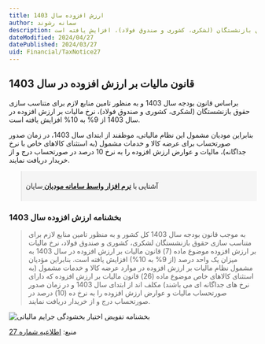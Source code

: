 ```yaml
---
title: ارزش افزوده سال 1403
author: سمانه رشوند
description: نرخ مالیات بر ارزش افزوده از 9% به 10% براساس قانون بودجه سال 1403 و به منظور تامین منابع لازم برای متناسب سازی حقوق بازنشستگان (لشکری، کشوری و صندوق فولاد)، افزایش یافته است.
dateModified: 2024/04/27
datePublished: 2024/03/27
uid: Financial/TaxNotice27
---
```


## قانون مالیات بر ارزش افزوده در سال 1403

براساس قانون بودجه سال 1403 و به منظور تامین منابع لازم برای متناسب سازی حقوق بازنشستگان (لشکری، کشوری و صندوق فولاد)، نرخ مالیات بر ارزش افزوده در سال 1403 از 9% به 10% افزایش یافته است. 

بنابراین مودیان مشمول این نظام مالیاتی، موظفند از ابتدای سال 1403، در زمان صدور صورتحساب برای عرضه کالا و خدمات مشمول (به استثنای کالاهای خاص با نرخ جداگانه)، مالیات و عوارض ارزش افزوده را به نرخ 10 درصد در صورتحساب درج و از خریدار دریافت نمایند.

<blockquote style="background-color:#f5f5f5; padding:0.5rem">
<p><strong>آشنایی با <a href="https://www.hooshkar.com/Software/Sayan/Module/TpTaxGov" target="_blank">نرم افزار واسط سامانه مودیان
</a> سایان</strong></p></blockquote>

### بخشنامه ارزش افزوده سال 1403

> به ‌موجب قانون بودجه سال 1403 کل کشور و به منظور تامین منابع لازم برای متناسب سازی حقوق بازنشستگان لشکری، کشوری و صندوق فولاد، نرخ مالیات بر ارزش افزوده موضوع ماده (7) قانون مالیات بر ارزش افزوده در سال 1403 به میزان یک واحد درصد (از 9% به 10%) افزایش یافته است. بنابراین مؤدیان مشمول نظام مالیات بر ارزش افزوده در موارد عرضه کالا و خدمات مشمول (به استثنای کالاهای خاص موضوع ماده (26) قانون مالیات بر ارزش افزوده که دارای نرخ های جداگانه ای می باشند) مکلف اند از ابتدای سال 1403 و در زمان صدور صورتحساب مالیات و عوارض ارزش افزوده را به نرخ ده (10) درصد در صورتحساب درج و از خریدار دریافت نمایند.

![بخشنامه تفویض اختیار بخشودگی جرایم مالیاتی](./Images/TaxNotice27.webp)

منبع: <a href="https://www.intamedia.ir/news/%D8%A7%D8%B7%D9%84%D8%A7%D8%B9%DB%8C%D9%87_%D8%B4%D9%85%D8%A7%D8%B1%D9%87_27_%D9%82%D8%A7%D8%A8%D9%84_%D8%AA%D9%88%D8%AC%D9%87_%D9%81%D8%B9%D8%A7%D9%84%D8%A7%D9%86_%D9%85%D8%AD%D8%AA%D8%B1%D9%85_%D8%A7%D9%82%D8%AA%D8%B5%D8%A7%D8%AF%DB%8C_%D9%85%D8%B4%D9%85%D9%88%D9%84_%D9%86%D8%B8%D8%A7%D9%85_%D9%85%D8%A7%D9%84%DB%8C%D8%A7%D8%AA_%D8%A8%D8%B1_%D8%A7%D8%B1%D8%B2%D8%B4_%D8%A7%D9%81%D8%B2%D9%88%D8%AF%D9%87" target="_blank">اطلاعیه شماره 27</a>